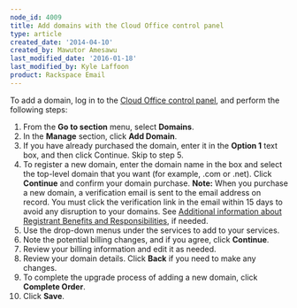 ```yaml
---
node_id: 4009
title: Add domains with the Cloud Office control panel
type: article
created_date: '2014-04-10'
created_by: Mawutor Amesawu
last_modified_date: '2016-01-18'
last_modified_by: Kyle Laffoon
product: Rackspace Email
---
```


To add a domain, log in to the [Cloud Office control
panel](https://apps.rackspace.com/?cp), and perform the following steps:

1.  From the **Go to section** menu, select **Domains**.
2.  In the **Manage** section, click **Add Domain**.
3.  If you have already purchased the domain, enter it in the **Option
    1** text box, and then click Continue.
    Skip to step 5.
4.  To register a new domain, enter the domain name in the box and
    select the top-level domain that you want (for example, .com or
    .net).
    Click **Continue** and confirm your domain purchase.
    **Note:** When you purchase a new domain, a verification email is
    sent to the email address on record. You must click the verification
    link in the email within 15 days to avoid any disruption to your
    domains.
    See [Additional information about Registrant Benefits and
    Responsibilities](http://www.rackspace.com/information/legal/RAAInfo),
    if needed.
5.  Use the drop-down menus under the services to add to your services.
6.  Note the potential billing changes, and if you agree, click
    **Continue**.
7.  Review your billing information and edit it as needed.
8.  Review your domain details. Click **Back** if you need to make
    any changes.
9.  To complete the upgrade process of adding a new domain, click
    **Complete Order**.
10. Click **Save**.


